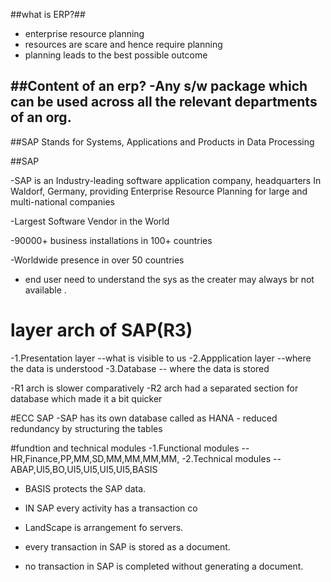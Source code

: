 ##what is ERP?##
 - enterprise resource planning 
 - resources are scare and hence require planning 
 - planning leads to the best possible outcome

 ##Content of an erp?
 -Any s/w package which can be used across all the relevant departments of an org.
 - 


 ##SAP Stands for Systems, Applications and Products in Data Processing

##SAP

-SAP is an Industry-leading software application company, headquarters In Waldorf, Germany, providing Enterprise Resource Planning for large and multi-national companies

-Largest Software Vendor in the World

-90000+ business installations in 100+ countries

-Worldwide presence in over 50 countries
- end user need to understand the sys as the creater may always br not available .


# layer arch of SAP(R3)
-1.Presentation layer
--what is visible to us
-2.Appplication layer
   --where the data is understood
-3.Database
-- where the data is stored

-R1 arch is slower comparatively
-R2 arch had a separated section for database which made it a bit quicker

#ECC SAP
-SAP has its own database called as HANA - reduced redundancy by structuring the tables

#fundtion and technical modules
-1.Functional modules
--HR,Finance,PP,MM,SD,MM,MM,MM,MM,
-2.Technical modules
--ABAP,UI5,BO,UI5,UI5,UI5,UI5,BASIS
 - BASIS protects the SAP data.


- IN SAP every activity has a transaction co


- LandScape is arrangement fo servers.

- every transaction in SAP is stored as a document.
- no transaction in SAP is completed without generating a document.